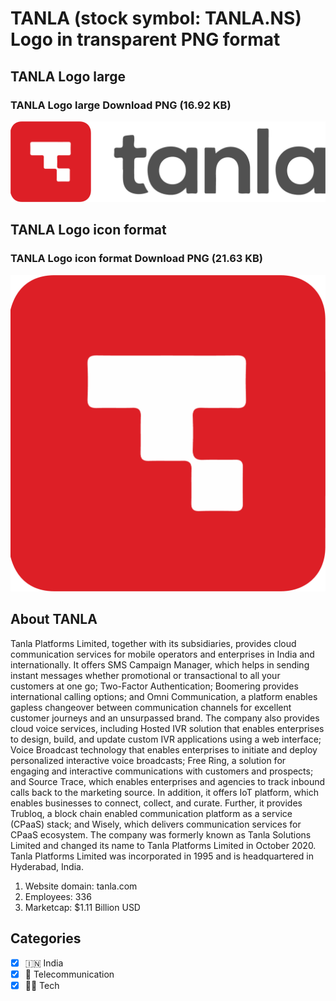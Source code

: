 # TANLA (stock symbol: TANLA.NS) Logo in transparent PNG format

## TANLA Logo large

### TANLA Logo large Download PNG (16.92 KB)

![TANLA Logo large Download PNG (16.92 KB)](/img/orig/TANLA.NS_BIG-8b78679b.png)

## TANLA Logo icon format

### TANLA Logo icon format Download PNG (21.63 KB)

![TANLA Logo icon format Download PNG (21.63 KB)](/img/orig/TANLA.NS-e25f68fa.png)

## About TANLA

Tanla Platforms Limited, together with its subsidiaries, provides cloud communication services for mobile operators and enterprises in India and internationally. It offers SMS Campaign Manager, which helps in sending instant messages whether promotional or transactional to all your customers at one go; Two-Factor Authentication; Boomering provides international calling options; and Omni Communication, a platform enables gapless changeover between communication channels for excellent customer journeys and an unsurpassed brand. The company also provides cloud voice services, including Hosted IVR solution that enables enterprises to design, build, and update custom IVR applications using a web interface; Voice Broadcast technology that enables enterprises to initiate and deploy personalized interactive voice broadcasts; Free Ring, a solution for engaging and interactive communications with customers and prospects; and Source Trace, which enables enterprises and agencies to track inbound calls back to the marketing source. In addition, it offers IoT platform, which enables businesses to connect, collect, and curate. Further, it provides Trubloq, a block chain enabled communication platform as a service (CPaaS) stack; and Wisely, which delivers communication services for CPaaS ecosystem. The company was formerly known as Tanla Solutions Limited and changed its name to Tanla Platforms Limited in October 2020. Tanla Platforms Limited was incorporated in 1995 and is headquartered in Hyderabad, India.

1. Website domain: tanla.com
2. Employees: 336
3. Marketcap: $1.11 Billion USD


## Categories
- [x] 🇮🇳 India
- [x] 📡 Telecommunication
- [x] 👩‍💻 Tech
